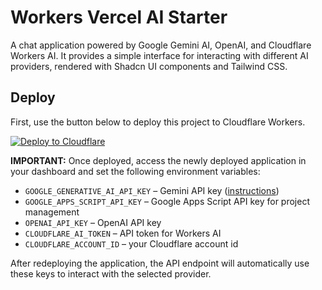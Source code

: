 # Workers Vercel AI Starter


A chat application powered by Google Gemini AI, OpenAI, and Cloudflare Workers AI. It provides a simple interface for interacting with different AI providers, rendered with Shadcn UI components and Tailwind CSS.


## Deploy

First, use the button below to deploy this project to Cloudflare Workers.

[![Deploy to Cloudflare](https://deploy.workers.cloudflare.com/button)](https://deploy.workers.cloudflare.com/?url=https://github.com/kristianfreeman/workers-vercel-ai-starter)




**IMPORTANT:** Once deployed, access the newly deployed application in your dashboard and set the following environment variables:

- `GOOGLE_GENERATIVE_AI_API_KEY` – Gemini API key ([instructions](https://ai.google.dev/gemini-api/docs/api-key))
- `GOOGLE_APPS_SCRIPT_API_KEY` – Google Apps Script API key for project management
- `OPENAI_API_KEY` – OpenAI API key
- `CLOUDFLARE_AI_TOKEN` – API token for Workers AI
- `CLOUDFLARE_ACCOUNT_ID` – your Cloudflare account id

After redeploying the application, the API endpoint will automatically use these keys to interact with the selected provider.

